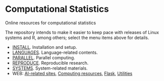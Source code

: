 # Computational Statistics

Online resources for computational statistics

The repository intends to make it easier to keep pace with releases of Linux systems and R, among others; select the menu items above for details.

* [INSTALL](INSTALL.md). Installation and setup.
* [LANGUAGES](LANGUAGES.md). Language-related contents.
* [PARALLEL](PARALLEL.md). Parallel computing.
* [REPRODUCE](REPRODUCE.md). Reproducible research.
* [SYSTEMS](SYSTEMS.md). System-related materials.
* WEB: [AI-related sites](AI.md), [Computing resources](Computing.md), [Flask](Flask/README.md), [Utilities](Utilities.md)
